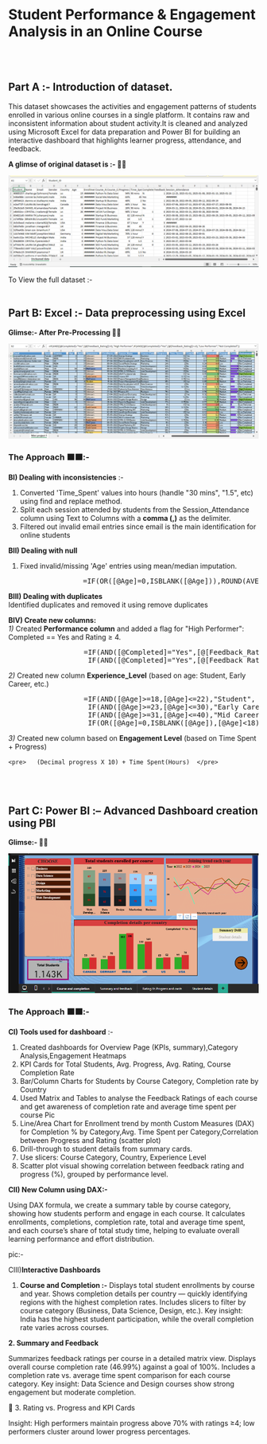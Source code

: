 # Student Performance & Engagement Analysis in an Online Course 
<br><br>
## Part A :- Introduction of dataset.

   
This dataset showcases the activities and engagement patterns of students enrolled in various online courses in a single platform. It contains raw and inconsistent information about student activity.It is cleaned and analyzed using Microsoft Excel for data preparation and Power BI for building an interactive dashboard that highlights learner progress, attendance, and feedback. 
   
**A glimse of original dataset is :- 🔴🔴** 
       
   ![Result](https://raw.githubusercontent.com/Abruz-plotz/Mini-Project-1/main/Images/Excel_Unprocessed.png)

To View the full dataset :-
<br><br>

## Part B: Excel :- Data preprocessing using Excel 

**Glimse:- After Pre-Processing 🔴🔴**
   
   ![Result](https://raw.githubusercontent.com/Abruz-plotz/Mini-Project-1/main/Images/Excel_After.png)

### The Approach 🟧🟧:-

**BI) Dealing with inconsistencies** :-  
1) Converted 'Time_Spent' values into hours (handle "30 mins", "1.5", etc) using find and replace method.
2) Split each session attended by students from the Session_Attendance column using Text to Columns with a **comma (,)** as the delimiter.
3) Filtered out invalid email entries since email is the main identification for online students 

**BII) Dealing with null**             
1) Fixed invalid/missing 'Age' entries using mean/median imputation.

   <pre>               =IF(OR([@Age]=0,ISBLANK([@Age])),ROUND(AVERAGE(FILTER(F2:F1144,F2:F1144<>0)),0),[@Age]) 
   </pre>

**BIII) Dealing with duplicates**      
    Identified duplicates and removed it using remove duplicates

**BIV)	Create new columns:**	         
*1)*  Created **Performance column** and added a flag for "High Performer": Completed == Yes and Rating ≥ 4.

<pre>                  =IF(AND([@Completed]="Yes",[@[Feedback_Rating]]>3),"High Performer",
                   IF(AND([@Completed]="Yes",[@[Feedback_Rating]]<=3),"Low Performer","Not Completed"))         
</pre>
      
*2)*  Created new column **Experience_Level** (based on age: Student, Early Career, etc.)
                                        
   <pre>                  =IF(AND([@Age]>=18,[@Age]<=22),"Student", 
                   IF(AND([@Age]>=23,[@Age]<=30),"Early Career", 
                   IF(AND([@Age]>=31,[@Age]<=40),"Mid Career",  
                   IF(OR([@Age]=0,ISBLANK([@Age]),[@Age]<18),"Unknown","Senior"))))   </pre>

*3)*  Created new column based on **Engagement Level** (based on Time Spent + Progress) 

    <pre>   (Decimal progress X 10) + Time Spent(Hours)  </pre>


<br><br>
## Part C: Power BI :– Advanced Dashboard creation using PBI

 **Glimse:- 🔴🔴**

   ![Result](https://raw.githubusercontent.com/Abruz-plotz/Mini-Project-1/main/Images/PBI%201.png)

### The Approach 🟧🟧:-

**CI) Tools used for dashboard** :-

1) Created dashboards for Overview Page (KPIs, summary),Category Analysis,Engagement Heatmaps
2) KPI Cards for Total Students, Avg. Progress, Avg. Rating, Course Completion Rate
3) Bar/Column Charts for Students by Course Category, Completion rate by Country
4) Used Matrix and Tables to analyse the Feedback Ratings of each course and get awareness of completion rate and average time spent per course
                                        Pic
5) Line/Area Chart for Enrollment trend by month Custom Measures (DAX) for Completion % by Category,Avg. Time Spent per Category,Correlation between Progress and Rating (scatter plot)
6) Drill-through to student details from summary cards.
7) Use slicers: Course Category, Country, Experience Level
8) Scatter plot visual showing correlation between feedback rating and progress (%), grouped by performance level.

**CII) New Column using DAX:-**
   
Using DAX formula, we create a summary table by course category, showing how students perform and engage in each course. It calculates enrollments, completions, completion rate, total and average time spent, and each course’s share of total study time, helping to evaluate overall learning performance and effort distribution.

pic:-

CIII)**Interactive Dashboards**


1. **Course and Completion :-** Displays total student enrollments by course and year.
Shows completion details per country — quickly identifying regions with the highest completion rates.
Includes slicers to filter by course category (Business, Data Science, Design, etc.).
Key insight: India has the highest student participation, while the overall completion rate varies across courses.

**2. Summary and Feedback**

Summarizes feedback ratings per course in a detailed matrix view.
Displays overall course completion rate (46.99%) against a goal of 100%.
Includes a completion rate vs. average time spent comparison for each course category.
Key insight: Data Science and Design courses show strong engagement but moderate completion.

🔵 3. Rating vs. Progress and KPI Cards

Insight: High performers maintain progress above 70% with ratings ≥4; low performers cluster around lower progress percentages.

